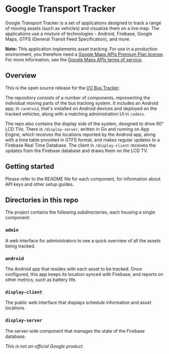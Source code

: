 Google Transport Tracker
========================

Google Transport Tracker is a set of applications designed to track a
range of moving assets (such as vehicles) and visualize them on a live map. The
applications use a mixture of technologies - Android, Firebase,
Google Maps, GTFS (General Transit Feed Specification), and more.

**Note:** This application implements asset tracking. For use in a production environment, you therefore need a [Google Maps APIs Premium Plan license](
https://developers.google.com/maps/pricing-and-plans/). For more information, see the [Google Maps APIs terms of service](https://developers.google.com/maps/terms#section_10_4).

## Overview

This is the open source release for the 
[I/O Bus Tracker](https://io-bus-tracker.appspot.com/).

The repository consists of a number of components, representing the individual
moving parts of the bus tracking system. It includes an Android app,
in `/android`, that's installed on Android devices and deployed on the tracked
vehicles, along with a matching administration UI in `/admin`.

The repo also contains the display side of the system, designed to drive 60"
LCD TVs. There is `/display-server`, written in Go and running on App Engine,
which receives the locations reported by the Android app, along with a time
table provided in GTFS format, and makes regular updates to a Firebase Real Time
Database. The client in `/display-client` receives the updates from the
Firebase database and draws them on the LCD TV.

## Getting started

Please refer to the README file for each component, for information about
API keys and other setup guides.

## Directories in this repo

The project contains the following subdirectories, each housing
a single component:

### `admin`

A web interface for administrators to see a quick overview of all the
assets being tracked.

### `android`

The Android app that resides with each asset to be tracked.
Once configured, this app keeps its location synced with Firebase, and reports
on other metrics, such as battery life.

### `display-client`

The public web interface that displays schedule information and asset
locations.

### `display-server`

The server-side component that manages the state of the Firebase database.

*This is not an official Google product.*
